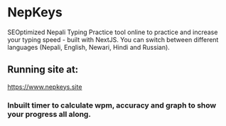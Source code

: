 # NepKeys
SEOptimized Nepali Typing Practice tool online to practice and increase your typing speed - built with NextJS. You can switch between different languages (Nepali, English, Newari, Hindi and Russian). 

## Running site at:
https://www.nepkeys.site

### Inbuilt timer to calculate wpm, accuracy and graph to show your progress all along.
